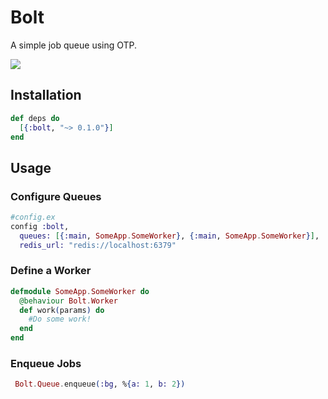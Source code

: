 # Bolt

A simple job queue using OTP.


![](https://d26dzxoao6i3hh.cloudfront.net/items/012M0D3L1w462P1m2H3s/giphy-tumblr.gif)


## Installation

```elixir
def deps do
  [{:bolt, "~> 0.1.0"}]
end
```
## Usage

### Configure Queues
```elixir
#config.ex
config :bolt,
  queues: [{:main, SomeApp.SomeWorker}, {:main, SomeApp.SomeWorker}],
  redis_url: "redis://localhost:6379"
```

### Define a Worker
```elixir
defmodule SomeApp.SomeWorker do
  @behaviour Bolt.Worker
  def work(params) do
    #Do some work!
  end
end
```


### Enqueue Jobs
```elixir
 Bolt.Queue.enqueue(:bg, %{a: 1, b: 2})
```
